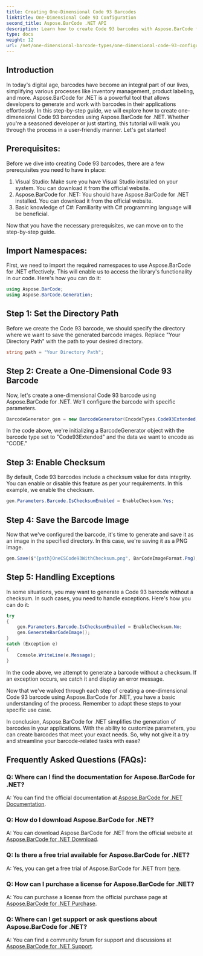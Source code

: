 ```yaml
---
title: Creating One-Dimensional Code 93 Barcodes
linktitle: One-Dimensional Code 93 Configuration
second_title: Aspose.BarCode .NET API
description: Learn how to create Code 93 barcodes with Aspose.BarCode for .NET. Step-by-step guide for barcode generation.
type: docs
weight: 12
url: /net/one-dimensional-barcode-types/one-dimensional-code-93-configuration/
---
```


## Introduction

In today's digital age, barcodes have become an integral part of our lives, simplifying various processes like inventory management, product labeling, and more. Aspose.BarCode for .NET is a powerful tool that allows developers to generate and work with barcodes in their applications effortlessly. In this step-by-step guide, we will explore how to create one-dimensional Code 93 barcodes using Aspose.BarCode for .NET. Whether you're a seasoned developer or just starting, this tutorial will walk you through the process in a user-friendly manner. Let's get started!

## Prerequisites:

Before we dive into creating Code 93 barcodes, there are a few prerequisites you need to have in place:
1. Visual Studio: Make sure you have Visual Studio installed on your system. You can download it from the official website.
2. Aspose.BarCode for .NET: You should have Aspose.BarCode for .NET installed. You can download it from the official website.
3. Basic knowledge of C#: Familiarity with C# programming language will be beneficial.

Now that you have the necessary prerequisites, we can move on to the step-by-step guide.

## Import Namespaces:

First, we need to import the required namespaces to use Aspose.BarCode for .NET effectively. This will enable us to access the library's functionality in our code. Here's how you can do it:

```csharp
using Aspose.BarCode;
using Aspose.BarCode.Generation;
```

## Step 1: Set the Directory Path

Before we create the Code 93 barcode, we should specify the directory where we want to save the generated barcode images. Replace "Your Directory Path" with the path to your desired directory.

```csharp
string path = "Your Directory Path";
```

## Step 2: Create a One-Dimensional Code 93 Barcode

Now, let's create a one-dimensional Code 93 barcode using Aspose.BarCode for .NET. We'll configure the barcode with specific parameters.

```csharp
BarcodeGenerator gen = new BarcodeGenerator(EncodeTypes.Code93Extended, "CODE");
```

In the code above, we're initializing a BarcodeGenerator object with the barcode type set to "Code93Extended" and the data we want to encode as "CODE."

## Step 3: Enable Checksum

By default, Code 93 barcodes include a checksum value for data integrity. You can enable or disable this feature as per your requirements. In this example, we enable the checksum.

```csharp
gen.Parameters.Barcode.IsChecksumEnabled = EnableChecksum.Yes;
```

## Step 4: Save the Barcode Image

Now that we've configured the barcode, it's time to generate and save it as an image in the specified directory. In this case, we're saving it as a PNG image.

```csharp
gen.Save($"{path}OneCSCode93WithChecksum.png", BarCodeImageFormat.Png);
```

## Step 5: Handling Exceptions

In some situations, you may want to generate a Code 93 barcode without a checksum. In such cases, you need to handle exceptions. Here's how you can do it:

```csharp
try
{
    gen.Parameters.Barcode.IsChecksumEnabled = EnableChecksum.No;
    gen.GenerateBarCodeImage();
}
catch (Exception e)
{
    Console.WriteLine(e.Message);
}
```

In the code above, we attempt to generate a barcode without a checksum. If an exception occurs, we catch it and display an error message.

Now that we've walked through each step of creating a one-dimensional Code 93 barcode using Aspose.BarCode for .NET, you have a basic understanding of the process. Remember to adapt these steps to your specific use case.

In conclusion, Aspose.BarCode for .NET simplifies the generation of barcodes in your applications. With the ability to customize parameters, you can create barcodes that meet your exact needs. So, why not give it a try and streamline your barcode-related tasks with ease?

## Frequently Asked Questions (FAQs):

### Q: Where can I find the documentation for Aspose.BarCode for .NET?
A: You can find the official documentation at [Aspose.BarCode for .NET Documentation](https://reference.aspose.com/barcode/net/).

### Q: How do I download Aspose.BarCode for .NET?
A: You can download Aspose.BarCode for .NET from the official website at [Aspose.BarCode for .NET Download](https://releases.aspose.com/barcode/net/).

### Q: Is there a free trial available for Aspose.BarCode for .NET?
A: Yes, you can get a free trial of Aspose.BarCode for .NET from [here](https://releases.aspose.com/).

### Q: How can I purchase a license for Aspose.BarCode for .NET?
A: You can purchase a license from the official purchase page at [Aspose.BarCode for .NET Purchase](https://purchase.aspose.com/buy).

### Q: Where can I get support or ask questions about Aspose.BarCode for .NET?
A: You can find a community forum for support and discussions at [Aspose.BarCode for .NET Support](https://forum.aspose.com/c/barcode/13).


